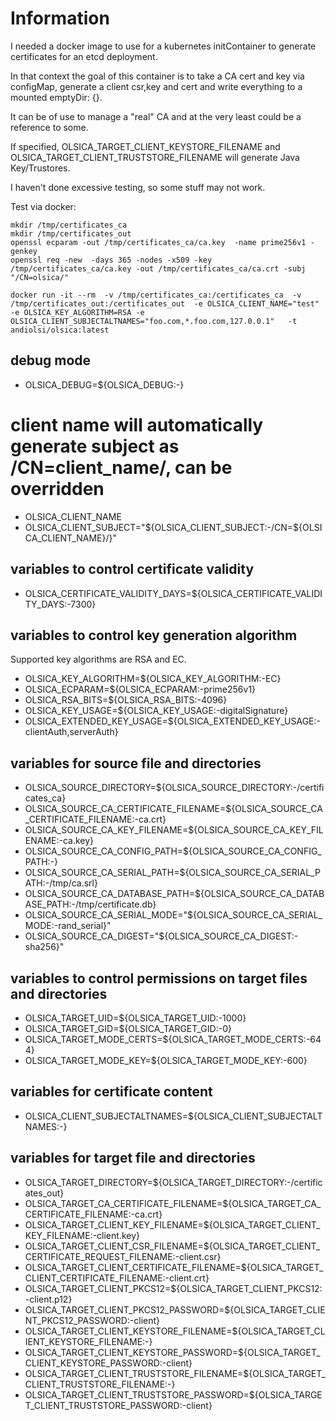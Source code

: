 
# Information
I needed a docker image to use for a kubernetes initContainer to generate certificates for an etcd deployment.

In that context the goal of this container is to take a CA cert and key via configMap, generate a client csr,key and cert and write everything to a mounted emptyDir: {}.

It can be of use to manage a "real" CA and at the very least could be a reference to some.

If specified, OLSICA_TARGET_CLIENT_KEYSTORE_FILENAME and OLSICA_TARGET_CLIENT_TRUSTSTORE_FILENAME will generate Java Key/Trustores.


I haven't done excessive testing, so some stuff may not work. 

Test via docker:
```
mkdir /tmp/certificates_ca
mkdir /tmp/certificates_out
openssl ecparam -out /tmp/certificates_ca/ca.key  -name prime256v1 -genkey
openssl req -new  -days 365 -nodes -x509 -key /tmp/certificates_ca/ca.key -out /tmp/certificates_ca/ca.crt -subj "/CN=olsica/"

docker run -it --rm  -v /tmp/certificates_ca:/certificates_ca  -v /tmp/certificates_out:/certificates_out  -e OLSICA_CLIENT_NAME="test" -e OLSICA_KEY_ALGORITHM=RSA -e OLSICA_CLIENT_SUBJECTALTNAMES="foo.com,*.foo.com,127.0.0.1"   -t andiolsi/olsica:latest
```


## debug mode
- OLSICA_DEBUG=${OLSICA_DEBUG:-}


# client name will automatically generate subject as /CN=client_name/, can be overridden
- OLSICA_CLIENT_NAME
- OLSICA_CLIENT_SUBJECT="${OLSICA_CLIENT_SUBJECT:-/CN=${OLSICA_CLIENT_NAME}/}"

## variables to control certificate validity
- OLSICA_CERTIFICATE_VALIDITY_DAYS=${OLSICA_CERTIFICATE_VALIDITY_DAYS:-7300}


## variables to control key generation algorithm
Supported key algorithms are RSA and EC.

- OLSICA_KEY_ALGORITHM=${OLSICA_KEY_ALGORITHM:-EC}
- OLSICA_ECPARAM=${OLSICA_ECPARAM:-prime256v1}
- OLSICA_RSA_BITS=${OLSICA_RSA_BITS:-4096}
- OLSICA_KEY_USAGE=${OLSICA_KEY_USAGE:-digitalSignature}
- OLSICA_EXTENDED_KEY_USAGE=${OLSICA_EXTENDED_KEY_USAGE:-clientAuth,serverAuth}


## variables for source file and directories
- OLSICA_SOURCE_DIRECTORY=${OLSICA_SOURCE_DIRECTORY:-/certificates_ca}
- OLSICA_SOURCE_CA_CERTIFICATE_FILENAME=${OLSICA_SOURCE_CA_CERTIFICATE_FILENAME:-ca.crt}
- OLSICA_SOURCE_CA_KEY_FILENAME=${OLSICA_SOURCE_CA_KEY_FILENAME:-ca.key}
- OLSICA_SOURCE_CA_CONFIG_PATH=${OLSICA_SOURCE_CA_CONFIG_PATH:-}
- OLSICA_SOURCE_CA_SERIAL_PATH=${OLSICA_SOURCE_CA_SERIAL_PATH:-/tmp/ca.srl}
- OLSICA_SOURCE_CA_DATABASE_PATH=${OLSICA_SOURCE_CA_DATABASE_PATH:-/tmp/certificate.db}
- OLSICA_SOURCE_CA_SERIAL_MODE="${OLSICA_SOURCE_CA_SERIAL_MODE:-rand_serial}"
- OLSICA_SOURCE_CA_DIGEST="${OLSICA_SOURCE_CA_DIGEST:-sha256}"

## variables to control permissions on target files and directories
- OLSICA_TARGET_UID=${OLSICA_TARGET_UID:-1000}
- OLSICA_TARGET_GID=${OLSICA_TARGET_GID:-0}
- OLSICA_TARGET_MODE_CERTS=${OLSICA_TARGET_MODE_CERTS:-644}
- OLSICA_TARGET_MODE_KEY=${OLSICA_TARGET_MODE_KEY:-600}

## variables for certificate content
- OLSICA_CLIENT_SUBJECTALTNAMES=${OLSICA_CLIENT_SUBJECTALTNAMES:-}

## variables for target file and directories
- OLSICA_TARGET_DIRECTORY=${OLSICA_TARGET_DIRECTORY:-/certificates_out}
- OLSICA_TARGET_CA_CERTIFICATE_FILENAME=${OLSICA_TARGET_CA_CERTIFICATE_FILENAME:-ca.crt}
- OLSICA_TARGET_CLIENT_KEY_FILENAME=${OLSICA_TARGET_CLIENT_KEY_FILENAME:-client.key}
- OLSICA_TARGET_CLIENT_CSR_FILENAME=${OLSICA_TARGET_CLIENT_CERTIFICATE_REQUEST_FILENAME:-client.csr}
- OLSICA_TARGET_CLIENT_CERTIFICATE_FILENAME=${OLSICA_TARGET_CLIENT_CERTIFICATE_FILENAME:-client.crt}
- OLSICA_TARGET_CLIENT_PKCS12=${OLSICA_TARGET_CLIENT_PKCS12:-client.p12}
- OLSICA_TARGET_CLIENT_PKCS12_PASSWORD=${OLSICA_TARGET_CLIENT_PKCS12_PASSWORD:-client}
- OLSICA_TARGET_CLIENT_KEYSTORE_FILENAME=${OLSICA_TARGET_CLIENT_KEYSTORE_FILENAME:-}
- OLSICA_TARGET_CLIENT_KEYSTORE_PASSWORD=${OLSICA_TARGET_CLIENT_KEYSTORE_PASSWORD:-client}
- OLSICA_TARGET_CLIENT_TRUSTSTORE_FILENAME=${OLSICA_TARGET_CLIENT_TRUSTSTORE_FILENAME:-}
- OLSICA_TARGET_CLIENT_TRUSTSTORE_PASSWORD=${OLSICA_TARGET_CLIENT_TRUSTSTORE_PASSWORD:-client}
